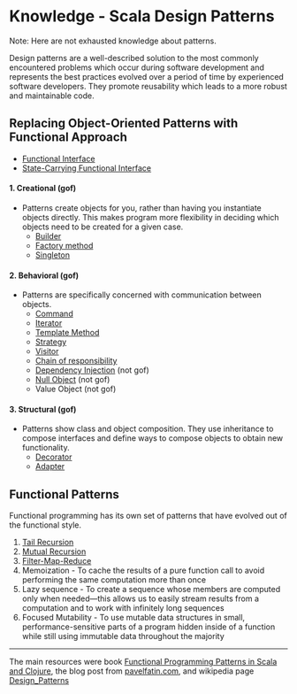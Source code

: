 Knowledge - Scala Design Patterns
====================

Note: Here are not exhausted knowledge about patterns.


Design patterns are a well-described solution to the most commonly encountered problems which occur during software development and represents the best practices evolved over a period of time by experienced software developers. They promote reusability which leads to a more robust and maintainable code.

## Replacing Object-Oriented Patterns with Functional Approach
 - [Functional Interface](https://github.com/OndrejKucera/knowledge_patterns/blob/master/Functional_Interface.md)
 - [State-Carrying Functional Interface](https://github.com/OndrejKucera/knowledge_patterns/blob/master/State-Carrying_Functional_Interface.md)

#### 1. Creational (gof)
  - Patterns create objects for you, rather than having you instantiate objects directly. This makes program more flexibility in deciding which objects need to be created for a given case.
    - [Builder](https://github.com/OndrejKucera/knowledge_patterns/blob/master/Builder.md)
    - [Factory method](https://github.com/OndrejKucera/knowledge_patterns/blob/master/Factory_Method.md)
    - [Singleton](https://github.com/OndrejKucera/knowledge_design_patterns/blob/master/Singleton.md)

#### 2. Behavioral (gof)
 - Patterns are specifically concerned with communication between objects.
   - [Command](https://github.com/OndrejKucera/knowledge_patterns/blob/master/Command.md)
   - [Iterator](https://github.com/OndrejKucera/knowledge_patterns/blob/master/Iterator.md)
   - [Template Method](https://github.com/OndrejKucera/knowledge_patterns/blob/master/Template_Method.md)
   - [Strategy](https://github.com/OndrejKucera/knowledge_patterns/blob/master/Strategy.md)
   - [Visitor](https://github.com/OndrejKucera/knowledge_patterns/blob/master/Visitor.md)
   - [Chain of responsibility](https://github.com/OndrejKucera/knowledge_design_patterns/blob/master/Chain_Of_Responsibility.md)
   - [Dependency Injection](https://github.com/OndrejKucera/knowledge_design_patterns/blob/master/Dependency_Injection.md) (not gof)
   - [Null Object](https://github.com/OndrejKucera/knowledge_patterns/blob/master/Null_Object.md) (not gof)
   - Value Object (not gof)

#### 3. Structural (gof)
 - Patterns show class and object composition. They use inheritance to compose interfaces and define ways to compose objects to obtain new functionality.
   - [Decorator](https://github.com/OndrejKucera/knowledge_design_patterns/blob/master/Decorator.md)
   - [Adapter](https://github.com/OndrejKucera/knowledge_design_patterns/blob/master/Adapter.md)

## Functional Patterns
Functional programming has its own set of patterns that have evolved out of the functional style.
1. [Tail Recursion](https://github.com/OndrejKucera/knowledge_design_patterns/blob/master/Tail_Recursion.md)
2. [Mutual Recursion](https://github.com/OndrejKucera/knowledge_design_patterns/blob/master/Mutual_Recursion.md)
3. [Filter-Map-Reduce](https://github.com/OndrejKucera/knowledge_design_patterns/blob/master/Filter-Map-Reduce.md)
4. Memoization - To cache the results of a pure function call to avoid performing the same computation more than once
5. Lazy sequence - To create a sequence whose members are computed only when needed—this allows us to easily stream results from a computation and to work with infinitely long sequences
6. Focused Mutability - To use mutable data structures in small, performance-sensitive parts of a program hidden inside of a function while still using immutable data throughout the majority

---
The main resources were book [Functional Programming Patterns in Scala and Clojure](https://www.goodreads.com/book/show/17610214-functional-programming-patterns-in-scala-and-clojure), the blog post from [pavelfatin.com](https://pavelfatin.com/design-patterns-in-scala/), and wikipedia page [Design_Patterns](https://en.wikipedia.org/wiki/Design_Patterns#Patterns_by_Type)
